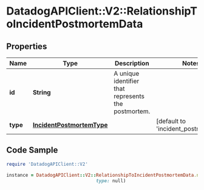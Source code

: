 # DatadogAPIClient::V2::RelationshipToIncidentPostmortemData

## Properties

Name | Type | Description | Notes
------------ | ------------- | ------------- | -------------
**id** | **String** | A unique identifier that represents the postmortem. | 
**type** | [**IncidentPostmortemType**](IncidentPostmortemType.md) |  | [default to &#39;incident_postmortems&#39;]

## Code Sample

```ruby
require 'DatadogAPIClient::V2'

instance = DatadogAPIClient::V2::RelationshipToIncidentPostmortemData.new(id: 00000000-0000-0000-0000-000000000000,
                                 type: null)
```


